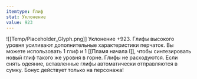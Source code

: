 ```yaml
---
itemtype: Глиф
stat: Уклонение 
value: 923
---
```

![[Temp/Placeholder_Glyph.png]]
Уклонение +923. Глифы высокого уровня усиливают дополнительные характеристики перчаток. Вы можете использовать 1 глиф и 1 [[Пламя начала I]], чтобы синтезировать новый глиф такого же уровня в горне. Глифы не расходуются. Если снять одеяние, вставленные глифы автоматически отправляются в сумку. Бонус действует только на персонажа!
